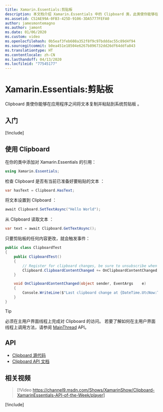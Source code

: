 ```yaml
---
title: Xamarin.Essentials:剪贴板
description: 本文档介绍 Xamarin.Essentials 中的 Clipboard 类，此类使你能够在应用程序之间将文本复制并粘贴到系统剪贴板。
ms.assetid: C52AE99A-0FB3-425D-9106-3DA5777FEFA0
author: jamesmontemagno
ms.author: jamont
ms.date: 01/06/2020
ms.custom: video
ms.openlocfilehash: 0b5eaf3feb608a352f8f9c97bdddac55c89d4f94
ms.sourcegitcommit: b0ea451e18504e6267b896732dd26df64ddfa843
ms.translationtype: HT
ms.contentlocale: zh-CN
ms.lasthandoff: 04/13/2020
ms.locfileid: "77545177"
---
```

# <a name="xamarinessentials-clipboard"></a>Xamarin.Essentials:剪贴板

Clipboard 类使你能够在应用程序之间将文本复制并粘贴到系统剪贴板  。

## <a name="get-started"></a>入门

[!include[](~/essentials/includes/get-started.md)]

## <a name="using-clipboard"></a>使用 Clipboard

在你的类中添加对 Xamarin.Essentials 的引用：

```csharp
using Xamarin.Essentials;
```

检查 Clipboard 是否有当前已准备好要粘贴的文本  ：

```csharp
var hasText = Clipboard.HasText;
```

将文本设置到 Clipboard  ：

```csharp
await Clipboard.SetTextAsync("Hello World");
```

从 Clipboard 读取文本  ：

```csharp
var text = await Clipboard.GetTextAsync();
```

只要剪贴板的任何内容更改，就会触发事件：

```csharp
public class ClipboardTest
{
    public ClipboardTest()
    {
        // Register for clipboard changes, be sure to unsubscribe when needed
        Clipboard.ClipboardContentChanged += OnClipboardContentChanged;
    }

    void OnClipboardContentChanged(object sender, EventArgs    e)
    {
        Console.WriteLine($"Last clipboard change at {DateTime.UtcNow:T}";);
    }
}
```

> [!TIP]
> 必须在主用户界面线程上完成对 Clipboard 的访问。 若要了解如何在主用户界面线程上调用方法，请参阅 [MainThread](~/essentials/main-thread.md) API。

## <a name="api"></a>API

- [Clipboard 源代码](https://github.com/xamarin/Essentials/tree/master/Xamarin.Essentials/Clipboard)
- [Clipboard API 文档](xref:Xamarin.Essentials.Clipboard)

## <a name="related-video"></a>相关视频

> [!Video https://channel9.msdn.com/Shows/XamarinShow/Clipboard-XamarinEssentials-API-of-the-Week/player]

[!include[](~/essentials/includes/xamarin-show-essentials.md)]
